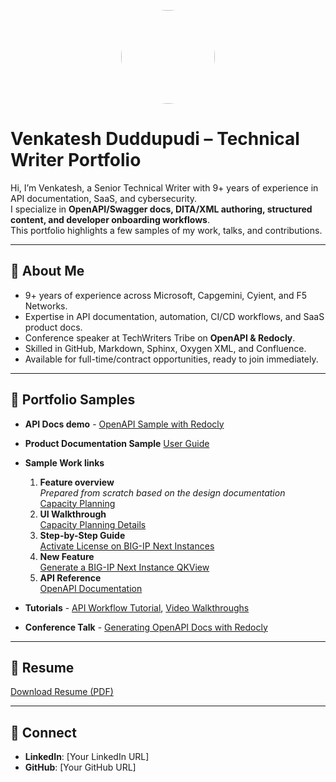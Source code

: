 <p align="center">
  <img src="https://github.com/venki309.png" width="150" style="border-radius:50%;" />
</p>


# Venkatesh Duddupudi – Technical Writer Portfolio

Hi, I’m Venkatesh, a Senior Technical Writer with 9+ years of experience in API documentation, SaaS, and cybersecurity.  
I specialize in **OpenAPI/Swagger docs, DITA/XML authoring, structured content, and developer onboarding workflows**.  
This portfolio highlights a few samples of my work, talks, and contributions.

---

## 🔹 About Me
- 9+ years of experience across Microsoft, Capgemini, Cyient, and F5 Networks.
- Expertise in API documentation, automation, CI/CD workflows, and SaaS product docs.
- Conference speaker at TechWriters Tribe on **OpenAPI & Redocly**.
- Skilled in GitHub, Markdown, Sphinx, Oxygen XML, and Confluence.
- Available for full-time/contract opportunities, ready to join immediately.

---

## 📂 Portfolio Samples
- **API Docs demo** - [OpenAPI Sample with Redocly](api-docs/openapi-redoc.md)  
- **Product Documentation Sample**  [User Guide](https://venki-writer.gitbook.io/product-docs/1.-overview)
- **Sample Work links**
  1. **Feature overview**  
     *Prepared from scratch based on the design documentation*  
      [Capacity Planning](https://www.ibm.com/docs/en/storage-insights?topic=pro-capacity-planning)
  2. **UI Walkthrough**  
     [Capacity Planning Details](https://www.ibm.com/docs/en/storage-insights?topic=planning-capacity-details)
  3. **Step-by-Step Guide**  
     [Activate License on BIG-IP Next Instances](https://clouddocs.f5.com/bigip-next/latest/use_cm/cm_license_bigip_next.html)
  4. **New Feature**  
     [Generate a BIG-IP Next Instance QKView](https://clouddocs.f5.com/bigip-next/latest/support/qkview_generate_download_upload_to_ihealth.html)
  5. **API Reference**  
     [OpenAPI Documentation](https://clouddocs.f5.com/products/bigip-next/mgmt-api/latest/ApiReferences/bigip_public_api_ref/r_openapi-next.html)
         
- **Tutorials** - [API Workflow Tutorial](tutorials/api-workflow.md), [Video Walkthroughs](tutorials/video-links.md)  
- **Conference Talk** - [Generating OpenAPI Docs with Redocly](conference/techwriters-tribe-redocly.md)  

---

## 📄 Resume
[Download Resume (PDF)](resume/Venkatesh_Resume.pdf)

---

## 🔗 Connect
- **LinkedIn**: [Your LinkedIn URL]
- **GitHub**: [Your GitHub URL]
